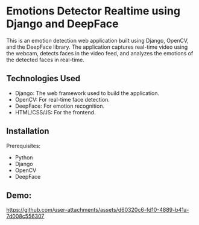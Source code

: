 # Emotions Detector Realtime using Django and DeepFace
This is an emotion detection web application built using Django, OpenCV, and the DeepFace library. The application captures real-time video using the webcam, detects faces in the video feed, and analyzes the emotions of the detected faces in real-time.

## Technologies Used
- Django: The web framework used to build the application.
- OpenCV: For real-time face detection.
- DeepFace: For emotion recognition.
- HTML/CSS/JS: For the frontend.

## Installation
Prerequisites:
- Python 
- Django
- OpenCV
- DeepFace

## Demo:
https://github.com/user-attachments/assets/d60320c6-fd10-4889-b41a-7d008c556307

